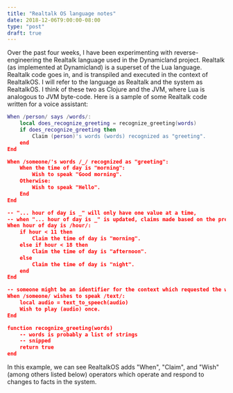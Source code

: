 ```yaml
---
title: "Realtalk OS language notes"
date: 2018-12-06T9:00:00-08:00
type: "post"
draft: true
---
```


Over the past four weeks, I have been experimenting with reverse-engineering the Realtalk language used in the Dynamicland project.
Realtalk (as implemented at Dynamicland) is a superset of the Lua language. Realtalk code goes in, and is transpiled and executed in the context of RealtalkOS. I will refer to the language as Realtalk and the system as RealtalkOS. I think of these two as Clojure and the JVM, where Lua is analogous to JVM byte-code.
Here is a sample of some Realtalk code written for a voice assistant:
```lua
When /person/ says /words/:
	local does_recognize_greeting = recognize_greeting(words)
	if does_recognize_greeting then
		Claim (person)'s words (words) recognized as "greeting".
	end
End

When /someone/'s words /_/ recognized as "greeting":
	When the time of day is "morning":
		Wish to speak "Good morning".
	Otherwise:
		Wish to speak "Hello".
	End
End

-- "... hour of day is _" will only have one value at a time,
-- when "... hour of day is _" is updated, claims made based on the previous value are invalidated, and this block is reevaluated
When hour of day is /hour/:
	if hour < 11 then
		Claim the time of day is "morning".
	else if hour < 18 then
		Claim the time of day is "afternoon".	
	else
		Claim the time of day is "night".	
	end
End

-- someone might be an identifier for the context which requested the wish 
When /someone/ wishes to speak /text/:
	local audio = text_to_speech(audio)
	Wish to play (audio) once.
End

function recognize_greeting(words)
	-- words is probably a list of strings
	-- snipped
	return true
end
```

In this example, we can see RealtalkOS adds "When", "Claim", and "Wish" (among others listed below) operators which operate and respond to changes to facts in the system.

